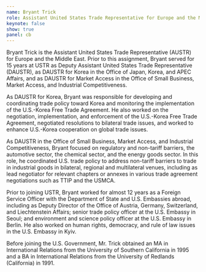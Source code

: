 ```yaml
---
name: Bryant Trick
role: Assistant United States Trade Representative for Europe and the Middle East
keynote: false
show: true
panel: cb
---
```


Bryant Trick is the Assistant United States Trade Representative (AUSTR) for Europe and the Middle East. Prior to this assignment, Bryant served for 15 years at USTR as Deputy Assistant United States Trade Representative (DAUSTR), as DAUSTR for Korea in the Office of Japan, Korea, and APEC Affairs, and as DAUSTR for Market Access in the Office of Small Business, Market Access, and Industrial Competitiveness.

As DAUSTR for Korea, Bryant was responsible for developing and coordinating trade policy toward Korea and monitoring the implementation of the U.S.-Korea Free Trade Agreement. He also worked on the negotiation, implementation, and enforcement of the U.S.-Korea Free Trade Agreement, negotiated resolutions to bilateral trade issues, and worked to enhance U.S.-Korea cooperation on global trade issues.

As DAUSTR in the Office of Small Business, Market Access, and Industrial Competitiveness, Bryant focused on regulatory and non-tariff barriers, the automotive sector, the chemical sector, and the energy goods sector. In this role, he coordinated U.S. trade policy to address non-tariff barriers to trade in industrial goods in bilateral, regional and multilateral venues, including as lead negotiator for relevant chapters or annexes in various trade agreement negotiations such as TTIP and the USMCA.

Prior to joining USTR, Bryant worked for almost 12 years as a Foreign Service Officer with the Department of State and U.S. Embassies abroad, including as Deputy Director of the Office of Austria, Germany, Switzerland, and Liechtenstein Affairs; senior trade policy officer at the U.S. Embassy in Seoul; and environment and science policy officer at the U.S. Embassy in Berlin. He also worked on human rights, democracy, and rule of law issues in the U.S. Embassy in Kyiv.

Before joining the U.S. Government, Mr. Trick obtained an MA in International Relations from the University of Southern California in 1995 and a BA in International Relations from the University of Redlands (California) in 1991.
